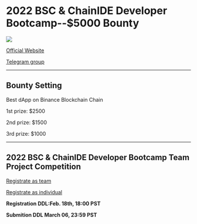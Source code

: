 # 2022 BSC & ChainIDE Developer Bootcamp--$5000 Bounty 

![](https://chainide-forum-img.s3.ap-northeast-1.amazonaws.com/1.png)

[Official Website](https://bscbuilderbootcamp.com/)

[Telegram group](https://t.me/bscchainidebootcamp)

------------------------------------------------------------------------------------------

## **Bounty Setting**

Best dApp on Binance Blockchain Chain

1st prize: $2500

2nd prize: $1500

3rd prize: $1000

------------------------------------------------------------------------------------------

## **2022 BSC & ChainIDE Developer Bootcamp Team Project Competition**

[Registrate as team](https://bit.ly/3gGMAGW)

[Registrate as individual](https://bit.ly/3GSh03v)

**Registration DDL:Feb. 18th, 18:00 PST**

**Submition DDL March 06, 23:59 PST**

